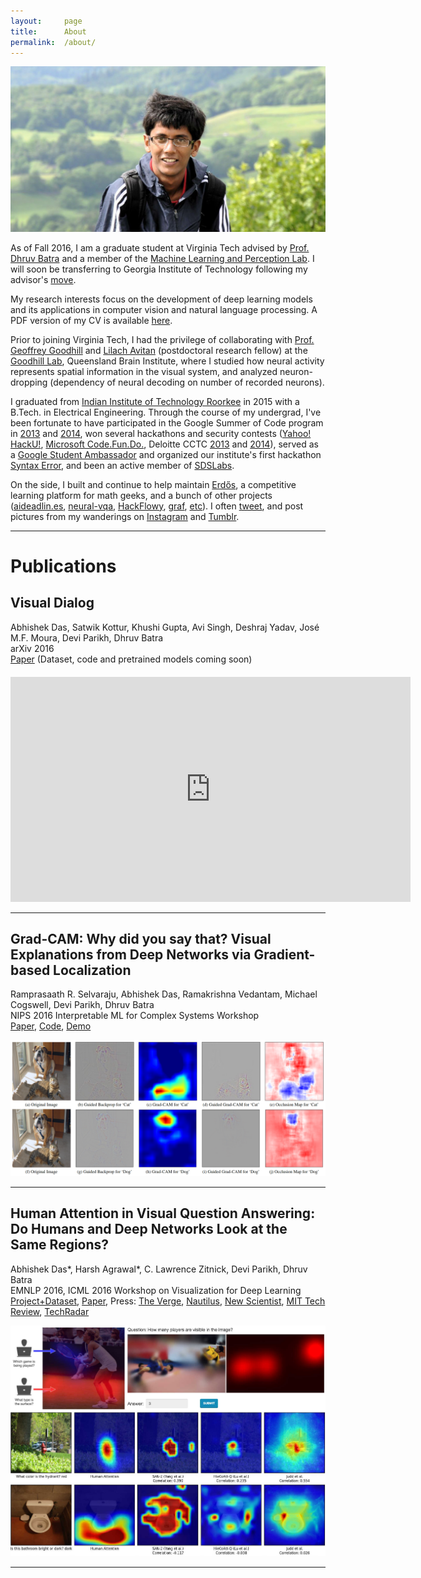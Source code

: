 ```yaml
---
layout:     page
title:      About
permalink:  /about/
---
```


![cover](/img/cover.jpg)

As of Fall 2016, I am a graduate student at Virginia Tech advised by [Prof. Dhruv Batra][2] and a member of the [Machine Learning and Perception Lab][1].
I will soon be transferring to Georgia Institute of Technology following my advisor's [move][32].

My research interests focus on the development of deep learning models and its applications in computer vision and natural language processing.
A PDF version of my CV is available [here][33].

Prior to joining Virginia Tech, I had the privilege of collaborating with 
[Prof. Geoffrey Goodhill][4] and [Lilach Avitan][5] (postdoctoral
research fellow) at the [Goodhill Lab][6], Queensland Brain Institute,
where I studied how neural activity represents spatial information
in the visual system, and analyzed neuron-dropping (dependency of
neural decoding on number of recorded neurons).

I graduated from [Indian Institute of Technology Roorkee][31] in 2015
with a B.Tech. in Electrical Engineering. Through the course of my
undergrad, I've been fortunate to have participated in the
Google Summer of Code program in [2013][8] and [2014][9],
won several hackathons and security contests ([Yahoo! HackU!][10], 
[Microsoft Code.Fun.Do.][11], Deloitte CCTC [2013][12] and [2014][13]),
served as a [Google Student Ambassador][14] and organized our institute's
first hackathon [Syntax Error][15], and been an active member of [SDSLabs][16].

On the side, I built and continue to help maintain [Erdős][17],
a competitive learning platform for math geeks, and a bunch of
other projects ([aideadlin.es][34], [neural-vqa][19], [HackFlowy][20], [graf][21], [etc][22]).
I often [tweet][23], and post pictures from my wanderings
on [Instagram][24] and [Tumblr][25].

---

<a name="/publications"></a>

# Publications

<h2 class="pubt">Visual Dialog</h2>
<p class="pubd" style="margin-bottom:20px;">
    <span class="authors">Abhishek Das, Satwik Kottur, Khushi Gupta, Avi Singh, Deshraj Yadav, José M.F. Moura, Devi Parikh, Dhruv Batra</span><br>
    <span class="conf">arXiv 2016</span><br>
    <a target="_blank" href="https://arxiv.org/abs/1611.08669">Paper</a> 
    (Dataset, code and pretrained models coming soon)
</p>

<div id="vimeo-embed">
    <iframe src="https://player.vimeo.com/video/193092429?byline=0&portrait=0&color=ffffff" width="640" height="360" frameborder="0" webkitallowfullscreen mozallowfullscreen allowfullscreen></iframe>
</div>

<hr>
<h2 class="pubt">Grad-CAM: Why did you say that? Visual Explanations from Deep Networks via Gradient-based Localization</h2>
<p class="pubd">
    <span class="authors">Ramprasaath R. Selvaraju, Abhishek Das, Ramakrishna Vedantam, Michael Cogswell, Devi Parikh, Dhruv Batra</span><br>
    <span class="conf">NIPS 2016 Interpretable ML for Complex Systems Workshop</span><br>
    <a target="_blank" href="https://arxiv.org/abs/1610.02391">Paper</a>, 
    <a target="_blank" href="https://github.com/ramprs/grad-cam">Code</a>, 
    <a target="_blank" href="http://gradcam.cloudcv.org/">Demo</a>
</p>

<img src="/img/grad-cam/teaser.jpg">

<hr>
<h2 class="pubt">Human Attention in Visual Question Answering: Do Humans and Deep Networks Look at the Same Regions?</h2>

<p class="pubd">
    <span class="authors">Abhishek Das*, Harsh Agrawal*, C. Lawrence Zitnick, Devi Parikh, Dhruv Batra</span> <br>
    <span class="conf">EMNLP 2016, ICML 2016 Workshop on Visualization for Deep Learning</span><br>
    <a target="_blank" href="https://computing.ece.vt.edu/~abhshkdz/vqa-hat">Project+Dataset</a>, 
    <a target="_blank" href="http://arxiv.org/abs/1606.03556">Paper</a>, 
    Press: <a target="_blank" href="http://www.theverge.com/2016/7/12/12158238/first-click-deep-learning-algorithmic-black-boxes">The Verge</a>, 
    <a target="_blank" href="http://nautil.us/issue/40/learning/is-artificial-intelligence-permanently-inscrutable">Nautilus</a>,
    <a target="_blank" href="https://www.newscientist.com/article/2095616-robot-eyes-and-humans-fix-on-different-things-to-decode-a-scene/">New Scientist</a>, 
    <a target="_blank" href="https://www.technologyreview.com/s/601819/ai-is-learning-to-see-the-world-but-not-the-way-humans-do/">MIT Tech Review</a>,
    <a target="_blank" href="http://www.techradar.com/news/world-of-tech/robots-and-humans-see-the-world-differently-but-we-don-t-know-why-1324165">TechRadar</a>
</p>

<img src="/img/vqa-hat/teaser.jpg">

---

[1]: //mlp.ece.vt.edu/
[2]: //computing.ece.vt.edu/~dbatra/
[3]: //computing.ece.vt.edu/~parikh/
[4]: //www.qbi.uq.edu.au/professor-geoffrey-goodhill
[5]: //researchers.uq.edu.au/researcher/2490
[6]: //cns.qbi.uq.edu.au/
[7]: //developers.google.com/open-source/gsoc/
[8]: /posts/summer-of-code/
[9]: /posts/gsoc-reunion-2014/
[10]: //blog.sdslabs.co/2012/09/hacku
[11]: //blog.sdslabs.co/2014/02/code-fun-do
[12]: /posts/deloitte-cctc-3/
[13]: //www.facebook.com/SDSLabs/posts/527540147292475
[14]: /posts/google-india-community-summit/
[15]: //blog.sdslabs.co/2013/10/syntax-error-2013
[16]: //sdslabs.co/
[17]: //erdos.sdslabs.co/
[18]: //projecteuler.net/
[19]: //github.com/abhshkdz/neural-vqa
[20]: //github.com/abhshkdz/HackFlowy
[21]: //github.com/abhshkdz/graf
[22]: //github.com/abhshkdz
[23]: //twitter.com/abhshkdz
[24]: //instagram.com/abhshkdz
[25]: //x.abhishekdas.com/
[26]: https://computing.ece.vt.edu/~abhshkdz/vqa-hat
[27]: http://arxiv.org/abs/1606.03556
[28]: https://www.newscientist.com/article/2095616-robot-eyes-and-humans-fix-on-different-things-to-decode-a-scene/
[29]: https://www.technologyreview.com/s/601819/ai-is-learning-to-see-the-world-but-not-the-way-humans-do/
[30]: http://www.theverge.com/2016/7/12/12158238/first-click-deep-learning-algorithmic-black-boxes
[31]: http://iitr.ac.in/
[32]: https://www.facebook.com/dhruv.batra.1253/posts/1783087161932290
[33]: https://computing.ece.vt.edu/~abhshkdz/Abhishek_Das_CV.pdf
[34]: http://aideadlin.es/
